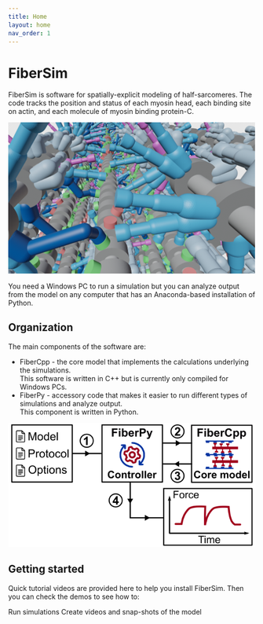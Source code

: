 ```yaml
---
title: Home
layout: home
nav_order: 1
---
```


# FiberSim

FiberSim is software for spatially-explicit modeling of half-sarcomeres. The code tracks the position and status of each myosin head, each binding site on actin, and each molecule of myosin binding protein-C.

![](img/FiberSim_render.png)

You need a Windows PC to run a simulation but you can analyze output from the model on any computer that has an Anaconda-based installation of Python.

##  Organization
The main components of the software are:

+ FiberCpp - the core model that implements the calculations underlying the simulations.<br>
This software is written in C++ but is currently only compiled for Windows PCs.
+ FiberPy - accessory code that makes it easier to run different types of simulations and analyze output.<br>
This component is written in Python.

![](img/code_structure.png)

## Getting started
Quick tutorial videos are provided here to help you install FiberSim. Then you can check the demos to see how to:

Run simulations
Create videos and snap-shots of the model
